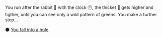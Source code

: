 You run after the rabbit :rabbit: with the clock :clock1:, the thicket :herb: gets higher and tigther, until you can see only a wild pattern of greens. You make a further step...

:black_circle: [You fall into a hole](../0/0.md)